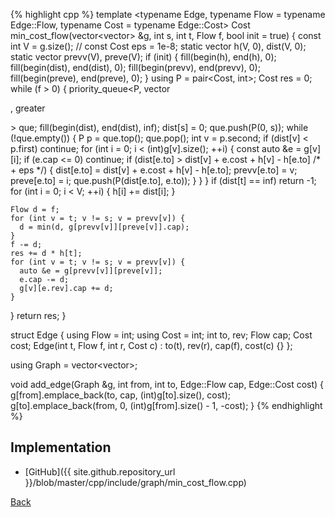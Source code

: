 {% highlight cpp %}
template <typename Edge,
          typename Flow = typename Edge::Flow,
          typename Cost = typename Edge::Cost>
Cost min_cost_flow(vector<vector<Edge>> &g, int s, int t, Flow f, bool init = true) {
  const int V = g.size();
  // const Cost eps = 1e-8;
  static vector<Cost> h(V, 0), dist(V, 0);
  static vector<int> prevv(V), preve(V);
  if (init) {
    fill(begin(h), end(h), 0);
    fill(begin(dist), end(dist), 0);
    fill(begin(prevv), end(prevv), 0);
    fill(begin(preve), end(preve), 0);
  }
  using P = pair<Cost, int>;
  Cost res = 0;
  while (f > 0) {
    priority_queue<P, vector<P>, greater<P>> que;
    fill(begin(dist), end(dist), inf<Cost>);
    dist[s] = 0;
    que.push(P(0, s));
    while (!que.empty()) {
      P p = que.top(); que.pop();
      int v = p.second;
      if (dist[v] < p.first) continue;
      for (int i = 0; i < (int)g[v].size(); ++i) {
        const auto &e = g[v][i];
        if (e.cap <= 0) continue;
        if (dist[e.to] > dist[v] + e.cost + h[v] - h[e.to] /* + eps */) {
          dist[e.to] = dist[v] + e.cost + h[v] - h[e.to];
          prevv[e.to] = v;
          preve[e.to] = i;
          que.push(P(dist[e.to], e.to));
        }
      }
    }
    if (dist[t] == inf<Cost>) return -1;
    for (int i = 0; i < V; ++i) {
      h[i] += dist[i];
    }

    Flow d = f;
    for (int v = t; v != s; v = prevv[v]) {
      d = min(d, g[prevv[v]][preve[v]].cap);
    }
    f -= d;
    res += d * h[t];
    for (int v = t; v != s; v = prevv[v]) {
      auto &e = g[prevv[v]][preve[v]];
      e.cap -= d;
      g[v][e.rev].cap += d;
    }
  }
  return res;
}

struct Edge {
  using Flow = int;
  using Cost = int;
  int to, rev;
  Flow cap;
  Cost cost;
  Edge(int t, Flow f, int r, Cost c) : to(t), rev(r), cap(f), cost(c) {}
};

using Graph = vector<vector<Edge>>;

void add_edge(Graph &g, int from, int to, Edge::Flow cap, Edge::Cost cost) {
  g[from].emplace_back(to, cap, (int)g[to].size(), cost);
  g[to].emplace_back(from, 0, (int)g[from].size() - 1, -cost);
}
{% endhighlight %}

## Implementation

- [GitHub]({{ site.github.repository_url }}/blob/master/cpp/include/graph/min_cost_flow.cpp)

[Back](../..)
